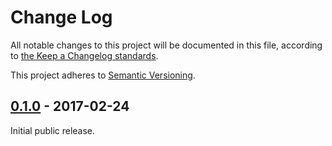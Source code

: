 # Change Log

All notable changes to this project will be documented in this file, according to [the Keep a Changelog standards](http://keepachangelog.com/).

This project adheres to [Semantic Versioning](http://semver.org/).


## [0.1.0] - 2017-02-24

Initial public release.


[Unreleased]: https://github.com/growella/update-check/compare/master...develop
[0.1.0]: https://github.com/growella/update-check/releases/tag/v0.1.0
